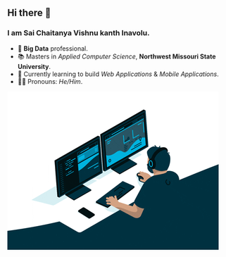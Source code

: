 ## Hi there 👋
### I am Sai Chaitanya Vishnu kanth Inavolu. 

- 🔭 **Big Data** professional.
- 📚 Masters in *Applied Computer Science*, **Northwest Missouri State University**.
- 🌱 Currently learning to build *Web Applications* & *Mobile Applications*.
- 👨‍💻 Pronouns: *He/Him*.

![](ai-personalization-seo.gif)
